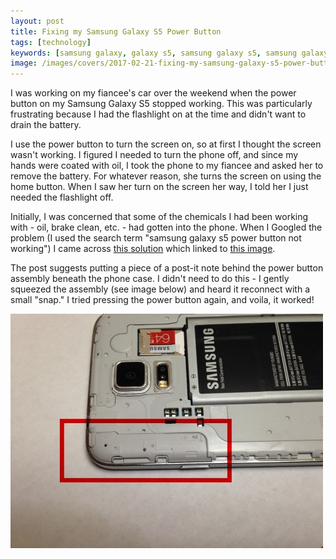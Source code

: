 ```yaml
---
layout: post
title: Fixing my Samsung Galaxy S5 Power Button
tags: [technology]
keywords: [samsung galaxy, galaxy s5, samsung galaxy s5, samsung galaxy s5 power button, samsung galaxy s5 stopped working, samsung galaxy s5 power button not working, samsung galaxy s5 power button fix, fix samsung galaxy s5 power button]
image: /images/covers/2017-02-21-fixing-my-samsung-galaxy-s5-power-button.png
---
```


I was working on my fiancee's car over the weekend when the power button on my Samsung Galaxy S5 stopped working. This was particularly frustrating because I had the flashlight on at the time and didn't want to drain the battery.

I use the power button to turn the screen on, so at first I thought the screen wasn't working. I figured I needed to turn the phone off, and since my hands were coated with oil, I took the phone to my fiancee and asked her to remove the battery. For whatever reason, she turns the screen on using the home button. When I saw her turn on the screen her way, I told her I just needed the flashlight off.

Initially, I was concerned that some of the chemicals I had been working with - oil, brake clean, etc. - had gotten into the phone. When I Googled the problem (I used the search term "samsung galaxy s5 power button not working") I came across [this solution](https://www.ifixit.com/Answers/View/216384/Power+button+not+working#answer323781) which linked to [this image](http://www.android-hilfe.de/attachments/img-20160118-wa0004-jpg.464432/).

The post suggests putting a piece of a post-it note behind the power button assembly beneath the phone case. I didn't need to do this - I  gently squeezed the assembly (see image below) and heard it reconnect with a small "snap." I tried pressing the power button again, and voila, it worked!

![Samsung Galaxy S5 Power Button Assemby](/images/phone-parts.jpg "Samsung Galaxy S5 Power Button Assemby")
